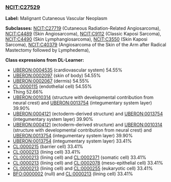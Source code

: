 
### [NCIT:C27529](http://purl.obolibrary.org/obo/NCIT_C27529)
**Label:** Malignant Cutaneous Vascular Neoplasm

**Subclasses:** [NCIT:C27719](http://purl.obolibrary.org/obo/NCIT_C27719) (Cutaneous Radiation-Related Angiosarcoma), [NCIT:C4489](http://purl.obolibrary.org/obo/NCIT_C4489) (Skin Angiosarcoma), [NCIT:C9112](http://purl.obolibrary.org/obo/NCIT_C9112) (Classic Kaposi Sarcoma), [NCIT:C4490](http://purl.obolibrary.org/obo/NCIT_C4490) (Skin Lymphangiosarcoma), [NCIT:C3550](http://purl.obolibrary.org/obo/NCIT_C3550) (Skin Kaposi Sarcoma), [NCIT:C40379](http://purl.obolibrary.org/obo/NCIT_C40379) (Angiosarcoma of the Skin of the Arm after Radical Mastectomy followed by Lymphedema), 

**Class expressions from DL-Learner:**

- [UBERON:0004535](http://purl.obolibrary.org/obo/UBERON_0004535) (cardiovascular system) 54.55%
- [UBERON:0002097](http://purl.obolibrary.org/obo/UBERON_0002097) (skin of body) 54.55%
- [UBERON:0002067](http://purl.obolibrary.org/obo/UBERON_0002067) (dermis) 54.55%
- [CL:0000115](http://purl.obolibrary.org/obo/CL_0000115) (endothelial cell) 54.55%
- Thing 52.66%
- [UBERON:0010314](http://purl.obolibrary.org/obo/UBERON_0010314) (structure with developmental contribution from neural crest) and [UBERON:0013754](http://purl.obolibrary.org/obo/UBERON_0013754) (integumentary system layer) 39.90%
- [UBERON:0004121](http://purl.obolibrary.org/obo/UBERON_0004121) (ectoderm-derived structure) and [UBERON:0013754](http://purl.obolibrary.org/obo/UBERON_0013754) (integumentary system layer) 39.90%
- [UBERON:0004121](http://purl.obolibrary.org/obo/UBERON_0004121) (ectoderm-derived structure) and [UBERON:0010314](http://purl.obolibrary.org/obo/UBERON_0010314) (structure with developmental contribution from neural crest) and [UBERON:0013754](http://purl.obolibrary.org/obo/UBERON_0013754) (integumentary system layer) 39.90%
- [UBERON:0013754](http://purl.obolibrary.org/obo/UBERON_0013754) (integumentary system layer) 33.41%
- [CL:0000215](http://purl.obolibrary.org/obo/CL_0000215) (barrier cell) 33.41%
- [CL:0000213](http://purl.obolibrary.org/obo/CL_0000213) (lining cell) 33.41%
- [CL:0000213](http://purl.obolibrary.org/obo/CL_0000213) (lining cell) and [CL:0002371](http://purl.obolibrary.org/obo/CL_0002371) (somatic cell) 33.41%
- [CL:0000213](http://purl.obolibrary.org/obo/CL_0000213) (lining cell) and [CL:0002078](http://purl.obolibrary.org/obo/CL_0002078) (meso-epithelial cell) 33.41%
- [CL:0000213](http://purl.obolibrary.org/obo/CL_0000213) (lining cell) and [CL:0000255](http://purl.obolibrary.org/obo/CL_0000255) (eukaryotic cell) 33.41%
- [BFO:0000002](http://purl.obolibrary.org/obo/BFO_0000002) (null) and [CL:0000213](http://purl.obolibrary.org/obo/CL_0000213) (lining cell) 33.41%


